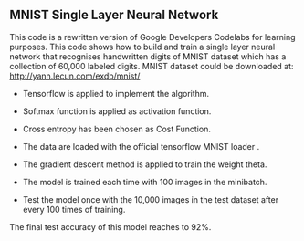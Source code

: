   ##       MNIST Single Layer Neural Network 

This code is a rewritten version of Google Developers Codelabs for learning purposes. This code shows how to build 
and train a single layer neural network that recognises handwritten digits of MNIST dataset which has a collection of
60,000 labeled digits. MNIST dataset could be downloaded at: http://yann.lecun.com/exdb/mnist/

* Tensorflow is applied to implement the algorithm.

* Softmax function is applied as activation function. 

* Cross entropy has been chosen as Cost Function. 

* The data are loaded with the official tensorflow MNIST loader .

* The gradient descent method is applied to train the weight theta.

* The model is trained each time with 100 images in the minibatch.

* Test the model once with the 10,000 images in the test dataset after every 100 times of training.

The final test accuracy of this model reaches to 92%.
